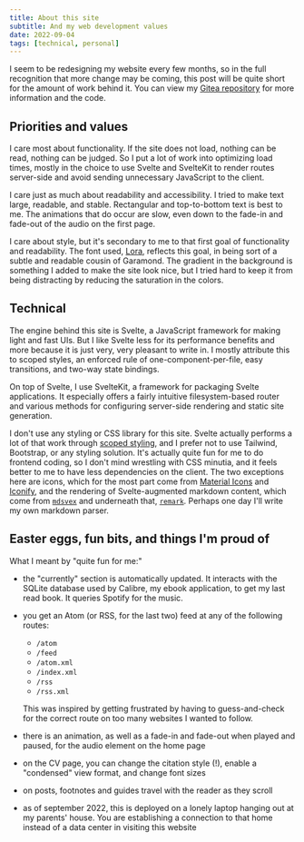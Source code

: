 ```yaml
---
title: About this site
subtitle: And my web development values
date: 2022-09-04
tags: [technical, personal]
---
```


I seem to be redesigning my website every few months, so in
the full recognition that more change may be coming, this
post will be quite short for the amount of work behind it.
You can view my
[Gitea repository](http://git.nathan-kim.org/18kimn/blog)
for more information and the code.

## Priorities and values

I care most about functionality. If the site does not load,
nothing can be read, nothing can be judged. So I put a lot
of work into optimizing load times, mostly in the choice to
use Svelte and SvelteKit to render routes server-side and
avoid sending unnecessary JavaScript to the client.

I care just as much about readability and accessibility. I
tried to make text large, readable, and stable. Rectangular
and top-to-bottom text is best to me. The animations that do
occur are slow, even down to the fade-in and fade-out of the
audio on the first page.

I care about style, but it's secondary to me to that first
goal of functionality and readability. The font used,
[Lora](https://fonts.google.com/specimen/Lora?query=lora),
reflects this goal, in being sort of a subtle and readable
cousin of Garamond. The gradient in the background is
something I added to make the site look nice, but I tried
hard to keep it from being distracting by reducing the
saturation in the colors.

## Technical

The engine behind this site is Svelte, a JavaScript
framework for making light and fast UIs. But I like Svelte
less for its performance benefits and more because it is
just very, very pleasant to write in. I mostly attribute
this to scoped styles, an enforced rule of
one-component-per-file, easy transitions, and two-way state
bindings.

On top of Svelte, I use SvelteKit, a framework for packaging
Svelte applications. It especially offers a fairly intuitive
filesystem-based router and various methods for configuring
server-side rendering and static site generation.

I don't use any styling or CSS library for this site. Svelte
actually performs a lot of that work through
[scoped styling](https://svelte.dev/docs#component-format-style),
and I prefer not to use Tailwind, Bootstrap, or any styling
solution. It's actually quite fun for me to do frontend
coding, so I don't mind wrestling with CSS minutia, and it
feels better to me to have less dependencies on the client.
The two exceptions here are icons, which for the most part
come from
[Material Icons](https://mui.com/material-ui/material-icons/)
and [Iconify](https://iconify.design), and the rendering of
Svelte-augmented markdown content, which come from
[`mdsvex`](https://mdsvex.com) and underneath that,
[`remark`](https://remark.js.org). Perhaps one day I'll
write my own markdown parser.

## Easter eggs, fun bits, and things I'm proud of

What I meant by "quite fun for me:"

- the "currently" section is automatically updated. It
  interacts with the SQLite database used by Calibre, my
  ebook application, to get my last read book. It queries
  Spotify for the music.
- you get an Atom (or RSS, for the last two) feed at any of
  the following routes:

  - `/atom`
  - `/feed`
  - `/atom.xml`
  - `/index.xml`
  - `/rss`
  - `/rss.xml`

  This was inspired by getting frustrated by having to
  guess-and-check for the correct route on too many websites
  I wanted to follow.

- there is an animation, as well as a fade-in and fade-out
  when played and paused, for the audio element on the home
  page
- on the CV page, you can change the citation style (!),
  enable a "condensed" view format, and change font sizes
- on posts, footnotes and guides travel with the reader as
  they scroll
- as of september 2022, this is deployed on a lonely laptop
  hanging out at my parents' house. You are establishing a
  connection to that home instead of a data center in
  visiting this website
